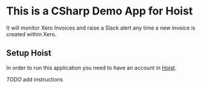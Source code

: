 # This is a CSharp Demo App for Hoist

It will monitor Xero Invoices and raise a Slack alert any time a new invoice is created within Xero.

## Setup Hoist

In order to run this application you need to have an account in [Hoist](http://hoist.io).

_TODO_ add instructions
